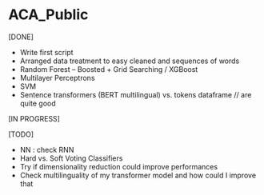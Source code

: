# ACA_Public

[DONE]

- Write first script
- Arranged data treatment to easy cleaned and sequences of words
- Random Forest – Boosted + Grid Searching / XGBoost
- Multilayer Perceptrons
- SVM
- Sentence transformers (BERT multilingual) vs. tokens dataframe // are quite good

[IN PROGRESS]


[TODO]

- NN : check RNN
- Hard vs. Soft Voting Classifiers
- Try if dimensionality reduction could improve performances
- Check multilinguality of my transformer model and how could I improve that
